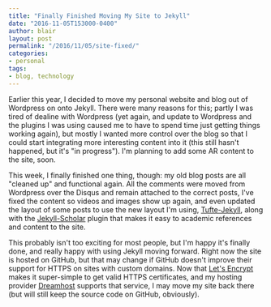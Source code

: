 ```yaml
---
title: "Finally Finished Moving My Site to Jekyll" 
date: "2016-11-05T153000-0400" 
author: blair
layout: post
permalink: "/2016/11/05/site-fixed/"
categories:
- personal
tags:
- blog, technology
---
```


Earlier this year, I decided to move my personal website and blog out of Wordpress on onto Jekyll.  There were many reasons for this;  partly I was tired of dealine with Wordpress (yet again, and update to Wordpress and the plugins I was using caused me to have to spend time just getting things working again), but mostly I wanted more control over the blog so that I could start integrating more interesting content into it (this still hasn't happened, but it's "in progress").    I'm planning to add some AR content to the site, soon.

This week, I finally finished one thing, though:  my old blog posts are all "cleaned up" and functional again.  All the comments were moved from Wordpress over the Disqus and remain attached to the correct posts, I've fixed the content so videos and images show up again, and even updated the layout of some posts to use the new layout I'm using, [Tufte-Jekyll](http://clayh53.github.io/tufte-jekyll/), along with the [Jekyll-Scholar](https://github.com/inukshuk/jekyll-scholar) plugin that makes it easy to academic references and content to the site.

This probably isn't too exciting for most people, but I'm happy it's finally done, and really happy with using Jekyll moving forward.  Right now the site is hosted on GitHub, but that may change if GitHub doesn't improve their support for HTTPS on sites with custom domains. Now that [Let's Encrypt](https://letsencrypt.org) makes it super-simple to get valid HTTPS certificates, and my hosting provider [Dreamhost](https://www.dreamhost.com/) supports that service, I may move my site back there (but will still keep the source code on GitHub, obviously).